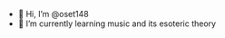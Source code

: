 - 👋 Hi, I’m @oset148
- 🌱 I’m currently learning music and its esoteric theory

<!---
oset148/oset148 is a ✨ special ✨ repository because its `README.md` (this file) appears on your GitHub profile.
You can click the Preview link to take a look at your changes.
--->
